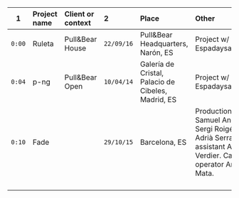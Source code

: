 | 1 | Project name | Client or context | 2 | Place | Other |
| -------- | :--- | :--- | :--- | :--- | :--- |
| `0:00` | Ruleta | Pull&Bear House | `22/09/16` | Pull&Bear Headquarters, Narón, ES | Project w/ Espadaysantacruz |
| `0:04` | p-ng | Pull&Bear Open | `10/04/14` | Galería de Cristal, Palacio de Cibeles, Madrid, ES | Project w/ Espadaysantacruz |
| `0:10` | Fade |  | `29/10/15` | Barcelona, ES | Production by Samuel Angulo, Sergi Roigé and Adrià Serrano w/ assistant Agathe Verdier. Camera operator Arnau Mata. |
|  |  |  |  |  |  |
|  |  |  |  |  |  |
|  |  |  |  |  |  |
|  |  |  |  |  |  |